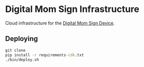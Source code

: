 # Digital Mom Sign Infrastructure

Cloud infrastructure for the [Digital Mom Sign Device]().

## Deploying

```cmd
git clone
pip install -r requirements-cdk.txt
./bin/deploy.sh
```